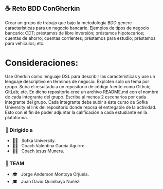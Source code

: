 
<h2>☕ Reto BDD ConGherkin </h2>

Crear un grupo de trabajo que bajo la metodología BDD genere características para un negocio bancario. Ejemplos de tipos de negocio bancario: CDT; préstamos de libre inversión; préstamos hipotecarios; cuentas de ahorro; cuentas corrientes; préstamos para estudio; préstamos para vehículos; etc.


# Consideraciones:

Use Gherkin como lenguaje DSL para describir las características y use un lenguaje descriptivo en términos de negocio.
Exploten solo un tema por grupo.
Suba el resultado a un repositorio de código fuente como Github; GitLab; etc.
En dicho repositorio cree un archivo README.md con el nombre de cada integrante del grupo.
Escriba al menos 2 escenarios por cada integrante del grupo.
Cada integrante debe subir a éste curso de Sofka University el link del repositorio donde reposa el entregable de la actividad. Esto con el fin de poder adjuntar la calificación a cada estudiante en la plataforma.



<h3> 🚀 Dirigido a </h3>

- 👨‍💻 &nbsp; Sofka University.
- 👨‍💻 &nbsp; Coach Valentina Garcia Aguirre .
- 👨‍💻 &nbsp; Coach jesus Munera.


<h3> 🤝 TEAM </h3>

- 🎓 &nbsp; Jorge Anderson Montoya Orjuela.
- 🎓 &nbsp; Juan David Quimbayo Nuñez.


